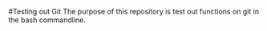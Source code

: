 #Testing out Git
The purpose of this repository is test out functions on git in the bash commandline.